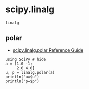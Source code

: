 
# scipy.linalg

```@docs
linalg
```

## polar

- [scipy\.linalg\.polar Reference Guide](https://docs.scipy.org/doc/scipy/reference/generated/scipy.linalg.polar.html#scipy.linalg.polar)


```@example
using SciPy # hide
a = [1.0 -1;
     2.0 4.0]
u, p = linalg.polar(a)
println("u=$u")
println("p=$p")
```


